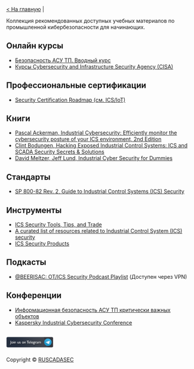 [< На главную](http://ruscadasec.ru) | 

Коллекция рекомендованных доступных учебных материалов по промышленной кибербезопасности для начинающих. 

## Онлайн курсы
* [Безопасность АСУ ТП. Вводный курс](https://stepik.org/course/14905/promo)
* [Курсы Cybersecurity and Infrastructure Security Agency (CISA)](https://ics-training.inl.gov/learn/home)

## Профессиональные сертификации
* [Security Certification Roadmap (см. ICS/IoT)](https://pauljerimy.com/security-certification-roadmap/)

## Книги
* [Pascal Ackerman, Industrial Cybersecurity: Efficiently monitor the cybersecurity posture of your ICS environment, 2nd Edition](https://www.amazon.com/Industrial-Cybersecurity-Efficiently-cybersecurity-environment/dp/1800202091)
* [Clint Bodungen, Hacking Exposed Industrial Control Systems: ICS and SCADA Security Secrets & Solutions](https://www.amazon.com/Hacking-Exposed-Industrial-Control-Systems/dp/1259589714)
* [David Meltzer, Jeff Lund, Industrial Cyber Security for Dummies](https://scadahacker.com/library/Documents/eBooks/Belden%20-%20Industrial%20Cyber%20Security%20for%20Dummies.pdf)


## Стандарты 
* [SP 800-82 Rev. 2, Guide to Industrial Control Systems (ICS) Security](https://csrc.nist.gov/publications/detail/sp/800-82/rev-2/final)

## Инструменты
* [ICS Security Tools, Tips, and Trade](https://github.com/ITI/ICS-Security-Tools)
* [A curated list of resources related to Industrial Control System (ICS) security](https://github.com/hslatman/awesome-industrial-control-system-security)
* [ICS Security Products](https://github.com/S3cur1tyH4ggis/ICS-Security-Products)

## Подкасты

* [@BEERISAC: OT/ICS Security Podcast Playlist](http://bit.ly/beerisac) (Доступен через VPN)

## Конференции

* [Информационная безопасность АСУ ТП критически важных объектов](https://xn--90acqjv.xn--p1ai/)
* [Kaspersky Industrial Cybersecurity Conference](https://ics.kaspersky.ru/conference/)

<!---
## Другие библиотеки материалов для дальнейшего изучения

* [SANS Industrial Control Systems Library](https://www.sans.org/blog/industrial-control-systems-library/)
* [SCADAhacker Library of Resources for Industrial Control System Cyber Security](https://scadahacker.com/library/)
* [A Collection of Resources for Getting Started in ICS/SCADA Cybersecurity](http://www.robertmlee.org/a-collection-of-resources-for-getting-started-in-icsscada-cybersecurity/)
--> 

[<img height="25%" width="25%" src="../TG_EN_2.png">](https://t.me/RUSCADASEC)
---
Copyright © [RUSCADASEC](http://ruscadasec.ru)
